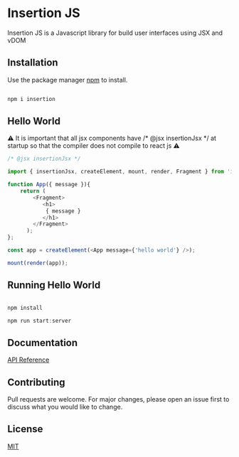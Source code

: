 # Insertion JS

Insertion JS is a Javascript library for build user interfaces using JSX and vDOM

## Installation

Use the package manager [npm](https://www.npmjs.com/package/insertion) to install.

```javascript

npm i insertion

```

## Hello World

⚠ It is important that all jsx components have /* @jsx insertionJsx */  at startup so that the compiler does not compile to react js ⚠

``` javascript
/* @jsx insertionJsx */

import { insertionJsx, createElement, mount, render, Fragment } from 'insertion';

function App({ message }){
    return (
        <Fragment>
           <h1>
            { message }
           </h1>
        </Fragment>
      );
};

const app = createElement(<App message={'hello world'} />);

mount(render(app));

```

## Running Hello World

``` javascript

npm install

npm run start:server

```
## Documentation
[API Reference](/documentation/api.md)

## Contributing

Pull requests are welcome. For major changes, please open an issue first to discuss what you would like to change.

## License
[MIT](https://opensource.org/licenses/MIT)